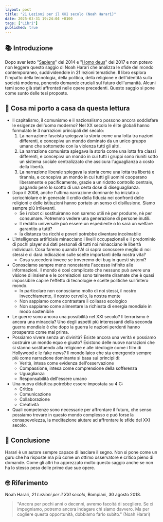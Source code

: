 ```yaml
---
layout: post
title: "21 Lezioni per il XXI secolo (Noah Harari)"
date: 2025-03-31 19:24:04 +0100
tags: ["Libri"]
published: true
---
```


## 📚 Introduzione

Dopo aver letto "[Sapiens](../2022-07-01-sapiens)" del 2014 e "[Homo deus](../2023-06-01-homo-deus)" del 2017 e non potevo non leggere questo saggio di Noah Harari che analizza le sfide del mondo contemporaneo, suddividendole in 21 lezioni tematiche. Il libro esplora l'impatto della tecnologia, della politica, della religione e dell'identità sulla società moderna, ponendo domande cruciali sul futuro dell'umanità.
Alcuni temi sono già stati affrontati nelle opere precedenti. Questo saggio si pone come sunto delle tesi proposte.

## 🚀 Cosa mi porto a casa da questa lettura

- Il capitalismo, il comunismo e il nazionalismo possono ancora soddisfare le esigenze dell'uomo moderno? Nel XX secolo le élite globali hanno formulato le 3 narrazioni principali del secolo:
    1. La narrazione fascista spiegava la storia come una lotta tra nazioni differenti, e concepiva un mondo dominato da un unico gruppo umano che sottomette con la violenza tutti gli altri. 
    2. La narrazione comunista spiegava la storia come una lotta fra classi differenti, e concepiva un mondo in cui tutti i gruppi sono riuniti sotto un sistema sociale centralizzato che assicura l’uguaglianza a costo della libertà.
    3. La narrazione liberale spiegava la storia come una lotta tra libertà e tirannia, e concepiva un mondo in cui tutti gli uomini cooperano liberamente e pacificamente, grazie a un ridotto controllo centrale, pagando però lo scotto di una certa dose di diseguaglianza.
- Dopo il 2008, anche l'ultima narrazione dominante ha iniziato a scricchiolare e in generale il crollo della fiducia nei confronti delle religioni e delle istituzioni hanno portato un senso di disillusione. Siamo sempre più irrilevanti.
    - Se i robot ci sostituiranno non saremo utili nè per produrre, nè per consumare. Potremmo vedere una generazione di persone inutili.
    - Il reddito universale può essere un espediente o lo sarà un welfare garantito a tutti?
    - la distanza tra ricchi e poveri potrebbe diventare incolmabile
- L'intelligenza artificiale minacciano i livelli occupazionali e il predominio di pochi player sui dati personali di tutti noi minacciano le libertà individuali. Cosa faremo quando l'AI ci saprà conoscere meglio di noi stessi e ci darà indicazioni sulle scelte importanti della nostra vita?
	- Cosa succederà invece se troveremo dei bug in questi sistemi?
- Conosciamo sempre meno nonostante l'accesso infinito alle informazioni. Il mondo è così complicato che nessuno può avere una visione di insieme e le correlazioni sono talmente diramate che è quasi impossibile capire l'effetto di tecnologie e scelte politiche sull'intero mondo.
	- In particolare non conosciamo molto di noi stessi, il nostro invecchiamento, il nostro cervello, la nostra mente
	- Non sappiamo come contrastare il collasso ecologico
	- Non sappiamo come alimentare la richiesta di energia mondiale in modo sostenibile
- Le guerre sono ancora una possibilità nel XXI secolo? Il terrorismo è ancora una minaccia? Uno degli aspetti più interessanti della seconda guerra mondiale è che dopo la guerra le nazioni perdenti hanno prosperato come mai prima. 
- Possiamo vivere senza un divinità? Esiste ancora una verità e possiamo costruire un mondo equo e giusto? Esistono delle nuove narrazioni che si stanno sostituendo alla religione e alle ideologie come i film di Hollywood e le fake news? Il mondo laico che sta emergendo sempre più come narrazione dominante si basa sui principi di: 
	- Verità, intesa come evidenza dell'osservazione
	- Compassione, intesa come comprensione della sofferenza
	- Uguaglianza
	- Responsabilità dell'essere umano
- Una nuova didattica potrebbe essere impostata su 4 C:
	- Critica
	- Comunicazione
	- Collaborazione
	- Creatività
- Quali competenze sono necessarie per affrontare il futuro, che senso possiamo trovare in questo mondo complesso e può forse la consapevolezza, la meditazione aiutare ad affrontare le sfide del XXI secolo. 

## 🍷 Conclusione

Harari è un autore sempre capace di lasciare il segno. Non si pone come un guru che ha risposte ma più come un ottimo osservatore e critico pieno di domande. Come gli altri ho apprezzato molto questo saggio anche se non ha lo stesso peso delle prime due sue opere.

## 🤓 Riferimento

Noah Harari, _21 Lezioni per il XXI secolo_, Bompiani, 30 agosto 2018.

> "Ancora per pochi anni o decenni, avremo facoltà di scegliere. Se ci impegniamo, potremo ancora indagare chi siamo davvero. Ma per cogliere questa opportunità, dobbiamo farlo subito." (Noah Harari)
